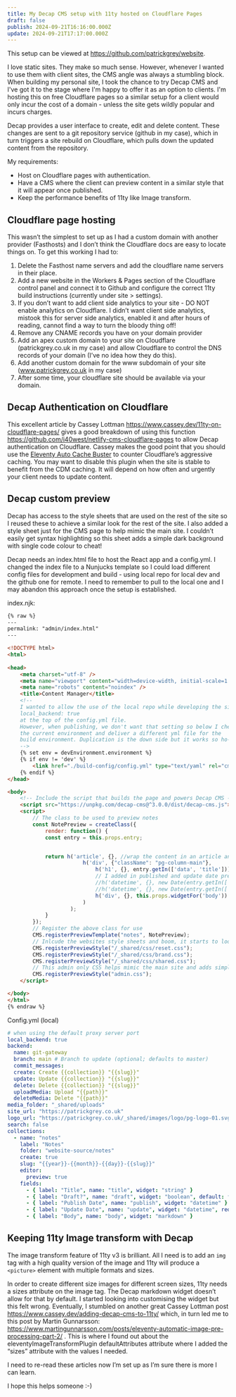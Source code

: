 ```yaml
---
title: My Decap CMS setup with 11ty hosted on Cloudflare Pages
draft: false
publish: 2024-09-21T16:16:00.000Z
update: 2024-09-21T17:17:00.000Z
---
```

This setup can be viewed at <https://github.com/patrickgrey/website>. 

I love static sites. They make so much sense. However, whenever I wanted to use them with client sites, the CMS angle was always a stumbling block. When building my personal site, I took the chance to try Decap CMS and I've got it to the stage where I'm happy to offer it as an option to clients. I'm hosting this on free Cloudflare pages so a similar setup for a client would only incur the cost of a domain - unless the site gets wildly popular and incurs charges.

Decap provides a user interface to create, edit and delete content. These changes are sent to a git repository service (github in my case), which in turn triggers a site rebuild on Cloudflare, which pulls down the updated content from the repository.

My requirements:

* Host on Cloudflare pages with authentication.
* Have a CMS where the client can preview content in a similar style that it will appear once published.
* Keep the performance benefits of 11ty like Image transform.

## Cloudflare page hosting

This wasn’t the simplest to set up as I had a custom domain with another provider (Fasthosts) and I don’t think the Cloudflare docs are easy to locate things on. To get this working I had to:

1. Delete the Fasthost name servers and add the cloudflare name servers in their place.
2. Add a new website in the Workers & Pages section of the Cloudflare control panel and connect it to Github and configure the correct 11ty build instructions (currently under site > settings).
3. If you don’t want to add client side analytics to your site - DO NOT enable analytics on Cloudflare. I didn’t want client side analytics, mistook this for server side analytics, enabled it and after hours of reading, cannot find a way to turn the bloody thing off!
4. Remove any CNAME records you have on your domain provider
5. Add an apex custom domain to your site on Cloudflare (patrickgrey.co.uk in my case) and allow Cloudflare to control the DNS records of your domain (I’ve no idea how they do this).
6. Add another custom domain for the www subdomain of your site (www.patrickgrey.co.uk in my case)
7. After some time, your cloudflare site should be available via your domain.

## Decap Authentication on Cloudflare

This excellent article by Cassey Lottman <https://www.cassey.dev/11ty-on-cloudflare-pages/> gives a good breakdown of using this function  <https://github.com/i40west/netlify-cms-cloudflare-pages> to allow Decap authentication on Cloudflare. Cassey makes the good point that you should use the [Eleventy Auto Cache Buster](https://github.com/Denperidge/eleventy-auto-cache-buster) to counter Cloudflare’s aggressive caching. You may want to disable this plugin when the site is stable to benefit from the CDM caching. It will depend on how often and urgently your client needs to update content.

## Decap custom preview

Decap has access to the style sheets that are used on the rest of the site so I reused these to achieve a similar look for the rest of the site. I also added a style sheet just for the CMS page to help mimic the main site. I couldn’t easily get syntax highlighting so this sheet adds a simple dark background with single code colour to cheat!

Decap needs an index.html file to host the React app and a config.yml. I changed the index file to a Nunjucks template so I could load different config files for development and build - using local repo for local dev and the github one for remote. I need to remember to pull to the local one and I may abandon this approach once the setup is established.

index.njk:

```html
{% raw %}
---
permalink: "admin/index.html"
---

<!DOCTYPE html>
<html>
 
<head>
    <meta charset="utf-8" />
    <meta name="viewport" content="width=device-width, initial-scale=1.0" />
    <meta name="robots" content="noindex" />
    <title>Content Manager</title>
    <!--
    I wanted to allow the use of the local repo while developing the site. To do this I put
    local_backend: true
    at the top of the config.yml file.
    However, when publishing, we don't want that setting so below I check
    the current environment and deliver a different yml file for the
    build environment. Duplication is the down side but it works so ho-hum.
    -->
    {% set env = devEnvironment.environment %}
    {% if env != 'dev' %}
        <link href="./build-config/config.yml" type="text/yaml" rel="cms-config-url">
    {% endif %}
</head>

<body>
    <!-- Include the script that builds the page and powers Decap CMS -->
    <script src="https://unpkg.com/decap-cms@^3.0.0/dist/decap-cms.js"></script>
    <script>
        // The class to be used to preview notes
        const NotePreview = createClass({
            render: function() {
            const entry = this.props.entry;


            return h('article', {}, //wrap the content in an article and div to get the same layout as the main website.
                        h('div', {"className": "pg-column-main"},
                            h('h1', {}, entry.getIn(['data', 'title'])),
                            // I added in published and update date previews but this would add too much complexity to format like the site so I just removed them as clients can see the dates in the UI.
                            //h('datetime', {}, new Date(entry.getIn(['data', 'publish'])).toString()),
                            //h('datetime', {}, new Date(entry.getIn(['data', 'update'])).toString() || "No date"),
                            h('div', {}, this.props.widgetFor('body'))
                        )
                    );
            }
        });
        // Register the above class for use
        CMS.registerPreviewTemplate("notes", NotePreview);
        // Inlcude the websites style sheets and boom, it starts to look very similar.
        CMS.registerPreviewStyle("/_shared/css/reset.css");
        CMS.registerPreviewStyle("/_shared/css/brand.css");
        CMS.registerPreviewStyle("/_shared/css/shared.css");
        // This admin only CSS helps mimic the main site and adds simple syntax highlighting.
        CMS.registerPreviewStyle("admin.css");
    </script>

</body>
</html>
{% endraw %}
```

Config.yml (local)

```yaml
# when using the default proxy server port
local_backend: true
backend:
  name: git-gateway
  branch: main # Branch to update (optional; defaults to master)
  commit_messages:
  create: Create {{collection}} "{{slug}}"
  update: Update {{collection}} "{{slug}}"
  delete: Delete {{collection}} "{{slug}}"
  uploadMedia: Upload "{{path}}"
  deleteMedia: Delete "{{path}}"
media_folder: "_shared/uploads"
site_url: "https://patrickgrey.co.uk"
logo_url: "https://patrickgrey.co.uk/_shared/images/logo/pg-logo-01.svg"
search: false
collections:
  - name: "notes"
    label: "Notes"
    folder: "website-source/notes"
    create: true
    slug: "{{year}}-{{month}}-{{day}}-{{slug}}"
    editor:
      preview: true
    fields:
      - { label: "Title", name: "title", widget: "string" }
      - { label: "Draft?", name: "draft", widget: "boolean", default: false }
      - { label: "Publish Date", name: "publish", widget: "datetime" }
      - { label: "Update Date", name: "update", widget: "datetime", required: false }
      - { label: "Body", name: "body", widget: "markdown" }
```

## Keeping 11ty Image transform with Decap

The image transform feature of 11ty v3 is brilliant. All I need is to add an `img` tag with a high quality version of the image and 11ty will produce a `<picture>` element with multiple formats and sizes.

In order to create different size images for different screen sizes, 11ty needs a sizes attribute on the image tag. The Decap markdown widget doesn’t allow for that by default. I started looking into customising the widget but this felt wrong. Eventually, I stumbled on another great Cassey Lottman post <https://www.cassey.dev/adding-decap-cms-to-11ty/> which, in turn led me to this post by Martin Gunnarsson: <https://www.martingunnarsson.com/posts/eleventy-automatic-image-pre-processing-part-2/> . This is where I found out about the eleventyImageTransformPlugin defaultAttributes attribute where I added the “sizes” attribute with the values I needed.

I need to re-read these articles now I’m set up as I’m sure there is more I can learn.

I hope this helps someone :-)
